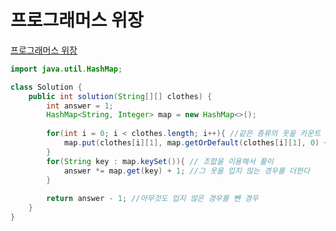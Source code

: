 # 프로그래머스 위장
[프로그래머스 위장](https://school.programmers.co.kr/learn/courses/30/lessons/42578)
```java
import java.util.HashMap;

class Solution {
    public int solution(String[][] clothes) {
        int answer = 1;
        HashMap<String, Integer> map = new HashMap<>();
        
        for(int i = 0; i < clothes.length; i++){ //같은 종류의 옷을 카운트
            map.put(clothes[i][1], map.getOrDefault(clothes[i][1], 0) + 1);
        }
        for(String key : map.keySet()){ // 조합을 이용해서 풀이
            answer *= map.get(key) + 1; //그 옷을 입지 않는 경우를 더한다
        }
        
        return answer - 1; //아무것도 입지 않은 경우를 뺀 경우 
    }
}
```